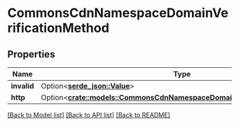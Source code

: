 # CommonsCdnNamespaceDomainVerificationMethod

## Properties

Name | Type | Description | Notes
------------ | ------------- | ------------- | -------------
**invalid** | Option<[**serde_json::Value**](.md)> |  | [optional]
**http** | Option<[**crate::models::CommonsCdnNamespaceDomainVerificationMethodHttp**](CommonsCdnNamespaceDomainVerificationMethodHttp.md)> |  | [optional]

[[Back to Model list]](../README.md#documentation-for-models) [[Back to API list]](../README.md#documentation-for-api-endpoints) [[Back to README]](../README.md)


